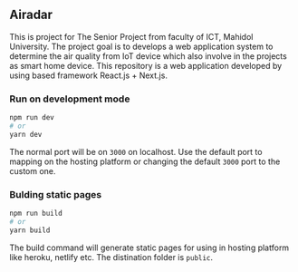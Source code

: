 
## Airadar

This is project for The Senior Project from faculty of ICT, Mahidol University.
The project goal is to develops a web application system to determine the air quality from IoT device which also involve in the projects as smart home device.
This repository is a web application developed by using based framework React.js + Next.js.

### Run on development mode

```bash
npm run dev
# or
yarn dev
```

The normal port will be on `3000` on localhost. Use the default port to mapping on the hosting platform or changing the default `3000` port to the custom one.

### Bulding static pages
```bash
npm run build
# or
yarn build
```
The build command will generate static pages for using in hosting platform like heroku, netlify etc. The distination folder is `public`.

